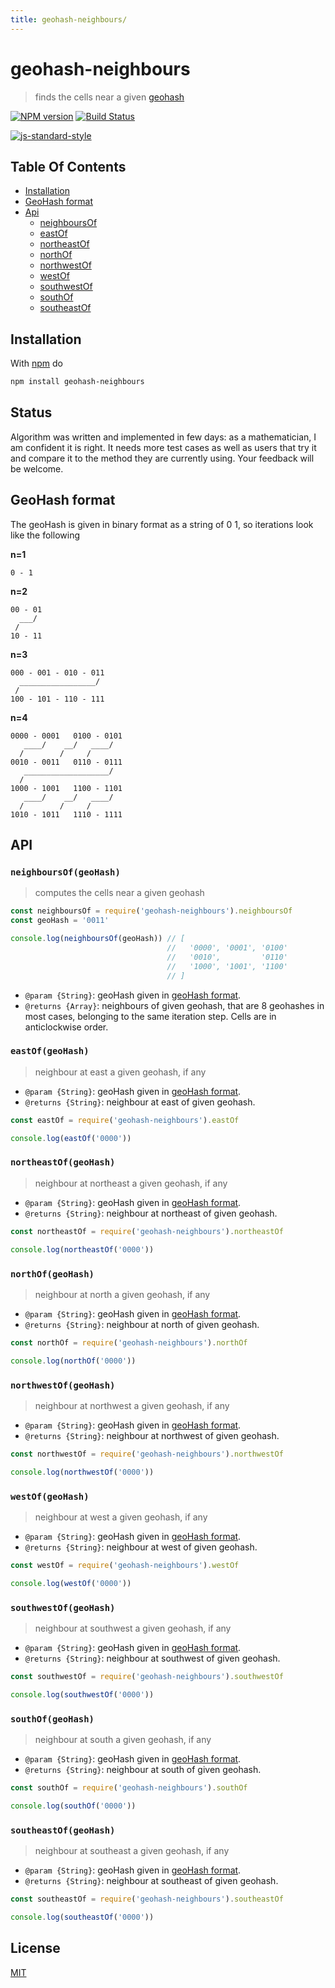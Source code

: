 ```yaml
---
title: geohash-neighbours/
---
```

# geohash-neighbours

> finds the cells near a given [geohash][1]

[![NPM version](https://badge.fury.io/js/geohash-neighbours.svg)](http://badge.fury.io/js/geohash-neighbours) [![Build Status](https://travis-ci.org/fibo/geohash-neighbours.svg?branch=master)](https://travis-ci.org/fibo/geohash-neighbours?branch=master)

[![js-standard-style](https://cdn.rawgit.com/feross/standard/master/badge.svg)](https://github.com/feross/standard)

## Table Of Contents

* [Installation](#installation)
* [GeoHash format](#geohash-format)
* [Api](#api)
  - [neighboursOf](#neighboursofgeohash)
  - [eastOf](#eastofgeohash)
  - [northeastOf](#northeastofgeohash)
  - [northOf](#northofgeohash)
  - [northwestOf](#northwestofgeohash)
  - [westOf](#westofgeohash)
  - [southwestOf](#southwestofgeohash)
  - [southOf](#southofgeohash)
  - [southeastOf](#southeastofgeohash)

## Installation

With [npm](https://www.npmjs.com/) do

```bash
npm install geohash-neighbours
```

## Status

Algorithm was written and implemented in few days: as a mathematician, I am
confident it is right. It needs more test cases as well as users that try it
and compare it to the method they are currently using.
Your feedback will be welcome.

## GeoHash format

The geoHash is given in binary format as a string of 0 1, so iterations look like the following

**n=1**

```
0 - 1
```

**n=2**

```
00 - 01
  ___/
 /
10 - 11
```

**n=3**

```
000 - 001 - 010 - 011
  _________________/
 /
100 - 101 - 110 - 111
```

**n=4**

```
0000 - 0001   0100 - 0101
   ____/    __/   ____/
  /        /     /
0010 - 0011   0110 - 0111
   ___________________/
  /
1000 - 1001   1100 - 1101
   ____/    __/   ____/
  /        /     /
1010 - 1011   1110 - 1111
```

## API

### `neighboursOf(geoHash)`

> computes the cells near a given geohash

```javascript
const neighboursOf = require('geohash-neighbours').neighboursOf
const geoHash = '0011'

console.log(neighboursOf(geoHash)) // [
                                   //   '0000', '0001', '0100'
                                   //   '0010',         '0110'
                                   //   '1000', '1001', '1100'
                                   // ]
```

* `@param {String}`: geoHash given in [geoHash format](#geohash-format).
* `@returns {Array}`: neighbours of given geohash, that are 8 geohashes in most cases, belonging to the same iteration step. Cells are in anticlockwise order.

### `eastOf(geoHash)`

> neighbour at east a given geohash, if any

* `@param {String}`: geoHash given in [geoHash format](#geohash-format).
* `@returns {String}`: neighbour at east of given geohash.

```javascript
const eastOf = require('geohash-neighbours').eastOf

console.log(eastOf('0000'))
```

### `northeastOf(geoHash)`

> neighbour at northeast a given geohash, if any

* `@param {String}`: geoHash given in [geoHash format](#geohash-format).
* `@returns {String}`: neighbour at northeast of given geohash.

```javascript
const northeastOf = require('geohash-neighbours').northeastOf

console.log(northeastOf('0000'))
```

### `northOf(geoHash)`

> neighbour at north a given geohash, if any

* `@param {String}`: geoHash given in [geoHash format](#geohash-format).
* `@returns {String}`: neighbour at north of given geohash.

```javascript
const northOf = require('geohash-neighbours').northOf

console.log(northOf('0000'))
```

### `northwestOf(geoHash)`

> neighbour at northwest a given geohash, if any

* `@param {String}`: geoHash given in [geoHash format](#geohash-format).
* `@returns {String}`: neighbour at northwest of given geohash.

```javascript
const northwestOf = require('geohash-neighbours').northwestOf

console.log(northwestOf('0000'))
```

### `westOf(geoHash)`

> neighbour at west a given geohash, if any

* `@param {String}`: geoHash given in [geoHash format](#geohash-format).
* `@returns {String}`: neighbour at west of given geohash.

```javascript
const westOf = require('geohash-neighbours').westOf

console.log(westOf('0000'))
```

### `southwestOf(geoHash)`

> neighbour at southwest a given geohash, if any

* `@param {String}`: geoHash given in [geoHash format](#geohash-format).
* `@returns {String}`: neighbour at southwest of given geohash.

```javascript
const southwestOf = require('geohash-neighbours').southwestOf

console.log(southwestOf('0000'))
```

### `southOf(geoHash)`

> neighbour at south a given geohash, if any

* `@param {String}`: geoHash given in [geoHash format](#geohash-format).
* `@returns {String}`: neighbour at south of given geohash.

```javascript
const southOf = require('geohash-neighbours').southOf

console.log(southOf('0000'))
```

### `southeastOf(geoHash)`

> neighbour at southeast a given geohash, if any

* `@param {String}`: geoHash given in [geoHash format](#geohash-format).
* `@returns {String}`: neighbour at southeast of given geohash.

```javascript
const southeastOf = require('geohash-neighbours').southeastOf

console.log(southeastOf('0000'))
```

## License

[MIT](http://g14n.info/mit-license/)

[1]: https://en.wikipedia.org/wiki/Geohash "Geohash"
[2]: http://wiki.xkcd.com/geohashing/Main_Page "Geo hashing wiki"


